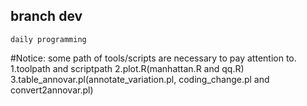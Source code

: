 ## branch dev
	daily programming

#Notice:
	some path of tools/scripts are necessary to pay attention to.
	1.toolpath and scriptpath
	2.plot.R(manhattan.R and qq.R)
	3.table_annovar.pl(annotate_variation.pl, coding_change.pl and convert2annovar.pl)
